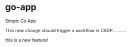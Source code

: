 # go-app
Simple Go App

This new change should trigger a workflow in CSDP...........

this is a new feature!
